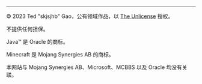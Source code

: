 <footer>

---

© 2023 Ted "skjsjhb" Gao，公有领域作品，以 [The Unlicense](https://choosealicense.com/licenses/unlicense/) 授权。

不提供任何担保。

Java™ 是 Oracle 的商标。

Minecraft 是 Mojang Synergies AB 的商标。

本网站与 Mojang Synergies AB、Microsoft、MCBBS 以及 Oracle 均没有关联。

</footer>
